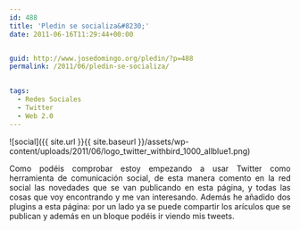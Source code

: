 ```yaml
---
id: 488
title: 'Pledin se socializa&#8230;'
date: 2011-06-16T11:29:44+00:00


guid: http://www.josedomingo.org/pledin/?p=488
permalink: /2011/06/pledin-se-socializa/

  
tags:
  - Redes Sociales
  - Twitter
  - Web 2.0
---
```

![social]({{ site.url }}{{ site.baseurl }}/assets/wp-content/uploads/2011/06/logo_twitter_withbird_1000_allblue1.png)

<p style="text-align: justify;">
  Como podéis comprobar estoy empezando a usar Twitter como herramienta de comunicación social, de esta manera comento en la red social las novedades que se van publicando en esta página, y todas las cosas que voy encontrando y me van interesando. Además he añadido dos plugins a esta página: por un lado ya se puede compartir los arículos que se publican y además en un bloque podéis ir viendo mis tweets.
</p>

<!-- AddThis Advanced Settings generic via filter on the_content -->

<!-- AddThis Share Buttons generic via filter on the_content -->